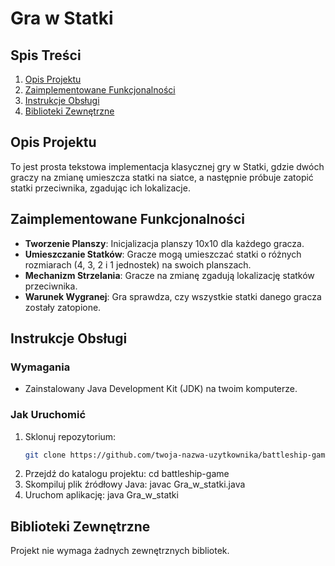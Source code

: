 # Gra w Statki

## Spis Treści
1. [Opis Projektu](#opis-projektu)
2. [Zaimplementowane Funkcjonalności](#zaimplementowane-funkcjonalności)
3. [Instrukcje Obsługi](#instrukcje-obsługi)
4. [Biblioteki Zewnętrzne](#biblioteki-zewnętrzne)

## Opis Projektu
To jest prosta tekstowa implementacja klasycznej gry w Statki, gdzie dwóch graczy na zmianę umieszcza statki na siatce, a następnie próbuje zatopić statki przeciwnika, zgadując ich lokalizacje.

## Zaimplementowane Funkcjonalności
- **Tworzenie Planszy**: Inicjalizacja planszy 10x10 dla każdego gracza.
- **Umieszczanie Statków**: Gracze mogą umieszczać statki o różnych rozmiarach (4, 3, 2 i 1 jednostek) na swoich planszach.
- **Mechanizm Strzelania**: Gracze na zmianę zgadują lokalizację statków przeciwnika.
- **Warunek Wygranej**: Gra sprawdza, czy wszystkie statki danego gracza zostały zatopione.

## Instrukcje Obsługi
### Wymagania
- Zainstalowany Java Development Kit (JDK) na twoim komputerze.

### Jak Uruchomić
1. Sklonuj repozytorium:
   ```sh
   git clone https://github.com/twoja-nazwa-uzytkownika/battleship-game.git
2. Przejdź do katalogu projektu:
cd battleship-game
3. Skompiluj plik źródłowy Java:
javac Gra_w_statki.java
4. Uruchom aplikację:
java Gra_w_statki

## Biblioteki Zewnętrzne
Projekt nie wymaga żadnych zewnętrznych bibliotek.
